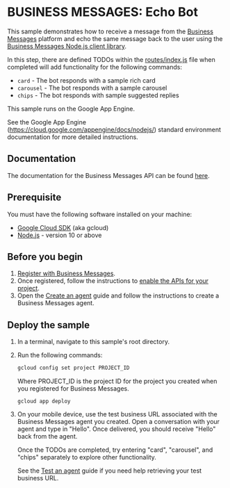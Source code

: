 # BUSINESS MESSAGES: Echo Bot

This sample demonstrates how to receive a message from the [Business Messages](https://developers.google.com/business-communications/business-messages/reference/rest)
platform and echo the same message back to the user using the
[Business Messages Node.js client library](https://github.com/google-business-communications/nodejs-businessmessages).

In this step, there are defined TODOs within the [routes/index.js](https://github.com/google-business-communications/bm-nodejs-echo-bot/blob/master/step2_rich_features/routes/index.js) file when
completed will add functionality for the following commands:
* `card` - The bot responds with a sample rich card
* `carousel` - The bot responds with a sample carousel
* `chips` - The bot responds with sample suggested replies

This sample runs on the Google App Engine.

See the Google App Engine (https://cloud.google.com/appengine/docs/nodejs/) standard environment
documentation for more detailed instructions.

## Documentation

The documentation for the Business Messages API can be found [here](https://developers.google.com/business-communications/business-messages/reference/rest).

## Prerequisite

You must have the following software installed on your machine:

* [Google Cloud SDK](https://cloud.google.com/sdk/) (aka gcloud)
* [Node.js](https://nodejs.org/en/) - version 10 or above

## Before you begin

1.  [Register with Business Messages](https://developers.google.com/business-communications/business-messages/guides/set-up/register).
1.  Once registered, follow the instructions to [enable the APIs for your project](https://developers.google.com/business-communications/business-messages/guides/set-up/register#enable-api).
1. Open the [Create an agent](https://developers.google.com/business-communications/business-messages/guides/set-up/agent)
guide and follow the instructions to create a Business Messages agent.

## Deploy the sample

1.  In a terminal, navigate to this sample's root directory.

1.  Run the following commands:

    ```bash
    gcloud config set project PROJECT_ID
    ```

    Where PROJECT_ID is the project ID for the project you created when you registered for
    Business Messages.

    ```base
    gcloud app deploy
    ```

1.  On your mobile device, use the test business URL associated with the
    Business Messages agent you created. Open a conversation with your agent
    and type in "Hello". Once delivered, you should receive "Hello" back
    from the agent.

    Once the TODOs are completed, try entering "card", "carousel", and "chips"
    separately to explore other functionality.

    See the [Test an agent](https://developers.google.com/business-communications/business-messages/guides/set-up/agent#test-agent) guide if you need help retrieving your test business URL.
